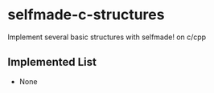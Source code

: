 # selfmade-c-structures

 Implement several basic structures with selfmade! on c/cpp

## Implemented List

- None
